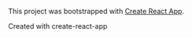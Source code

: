 This project was bootstrapped with [Create React App](https://github.com/facebookincubator/create-react-app).

Created with create-react-app